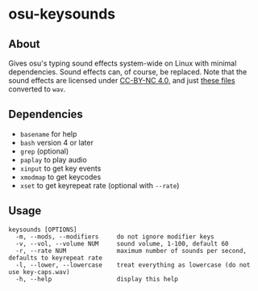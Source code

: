 # osu-keysounds
## About
Gives osu's typing sound effects system-wide on Linux with minimal dependencies. Sound effects can, of course, be replaced.
Note that the sound effects are licensed under [CC-BY-NC 4.0,](https://creativecommons.org/licenses/by-nc/4.0/legalcode) and just [these files](https://github.com/ppy/osu-resources/tree/master/osu.Game.Resources/Samples/Keyboard) converted to `wav`.
## Dependencies
* `basename` for help
* `bash` version 4 or later
* `grep` (optional)
* `paplay` to play audio
* `xinput` to get key events
* `xmodmap` to get keycodes
* `xset` to get keyrepeat rate (optional with `--rate`)

## Usage
```
keysounds [OPTIONS]
  -m, --mods, --modifiers     do not ignore modifier keys
  -v, --vol, --volume NUM     sound volume, 1-100, default 60
  -r, --rate NUM              maximum number of sounds per second, defaults to keyrepeat rate
  -l, --lower, --lowercase    treat everything as lowercase (do not use key-caps.wav)
  -h, --help                  display this help
```
